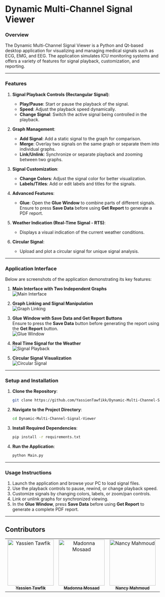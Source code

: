 # Dynamic Multi-Channel Signal Viewer

### **Overview**
The Dynamic Multi-Channel Signal Viewer is a Python and Qt-based desktop application for visualizing and managing medical signals such as ECG, EMG, and EEG. The application simulates ICU monitoring systems and offers a variety of features for signal playback, customization, and reporting.

---

### **Features**

1. **Signal Playback Controls (Rectangular Signal)**:
   - **Play/Pause**: Start or pause the playback of the signal.
   - **Speed**: Adjust the playback speed dynamically.
   - **Change Signal**: Switch the active signal being controlled in the playback.

2. **Graph Management**:
   - **Add Signal**: Add a static signal to the graph for comparison.
   - **Merge**: Overlay two signals on the same graph or separate them into individual graphs.
   - **Link/Unlink**: Synchronize or separate playback and zooming between two graphs.

3. **Signal Customization**:
   - **Change Colors**: Adjust the signal color for better visualization.
   - **Labels/Titles**: Add or edit labels and titles for the signals.

4. **Advanced Features**:
   - **Glue**: Open the **Glue Window** to combine parts of different signals. Ensure to press **Save Data** before using **Get Report** to generate a PDF report.

5. **Weather Indication (Real-Time Signal - RTS)**:
   - Displays a visual indication of the current weather conditions.

6. **Circular Signal**:
   - Upload and plot a circular signal for unique signal analysis.

---

### **Application Interface**
Below are screenshots of the application demonstrating its key features:

1. **Main Interface with Two Independent Graphs**  
   ![Main Interface](https://github.com/user-attachments/assets/2c6bc2bf-5924-4e73-aaf0-e1a3b51f33ba)

2. **Graph Linking and Signal Manipulation**  
   ![Graph Linking](https://github.com/user-attachments/assets/f8afb6e1-5fb5-4b46-b0bb-be5f1eb6881e)

3. **Glue Window with Save Data and Get Report Buttons**  
   Ensure to press the **Save Data** button before generating the report using the **Get Report** button.  
   ![Glue Window](https://github.com/user-attachments/assets/fdaed8a2-22a7-49a9-b5a9-c7657e8f59dd)

4. **Real Time Signal for the Weather**  
   ![Signal Playback](https://github.com/user-attachments/assets/1ab3a206-43c6-476d-a454-d6587a470e0c)

5. **Circular Signal Visualization**  
   ![Circular Signal](https://github.com/user-attachments/assets/14a29bca-8649-40a0-846c-0d7f23d1ea7d)

---

### **Setup and Installation**
1. **Clone the Repository**:
   ```bash
   git clone https://github.com/YassienTawfikk/Dynamic-Multi-Channel-Signal-Viewer.git
   ```
2. **Navigate to the Project Directory**:
   ```bash
   cd Dynamic-Multi-Channel-Signal-Viewer
   ```
3. **Install Required Dependencies**:
   ```bash
   pip install -r requirements.txt
   ```
4. **Run the Application**:
   ```bash
   python Main.py
   ```

---

### **Usage Instructions**
1. Launch the application and browse your PC to load signal files.
2. Use the playback controls to pause, rewind, or change playback speed.
3. Customize signals by changing colors, labels, or zoom/pan controls.
4. Link or unlink graphs for synchronized viewing.
5. In the **Glue Window**, press **Save Data** before using **Get Report** to generate a complete PDF report.

---

## Contributors
<table align="center">
  <tr>
        <td align="center">
      <a href="https://github.com/YassienTawfikk" target="_blank">
        <img src="https://avatars.githubusercontent.com/u/126521373?v=4" width="150px;" alt="Yassien Tawfik"/>
        <br />
        <sub><b>Yassien Tawfik</b></sub>
      </a>
    </td>
    <td align="center">
      <a href="https://github.com/madonna-mosaad" target="_blank">
        <img src="https://avatars.githubusercontent.com/u/127048836?v=4" width="150px;" alt="Madonna Mosaad"/>
        <br />
        <sub><b>Madonna Mosaad</b></sub>
      </a>
    </td>
        <td align="center">
      <a href="https://github.com/nancymahmoud1" target="_blank">
        <img src="https://avatars.githubusercontent.com/u/125357872?v=4" width="150px;" alt="Nancy Mahmoud"/>
        <br />
        <sub><b>Nancy Mahmoud</b></sub>
      </a>
    </td>
    </td>
        <td align="center">
      <a href="https://github.com/yousseftaha167" target="_blank">
        <img src="https://avatars.githubusercontent.com/u/128304243?v=4" width="150px;" alt="Youssef Taha"/>
        <br />
        <sub><b>Youssef Taha</b></sub>
      </a>
    </td>    
  </tr>
</table>
